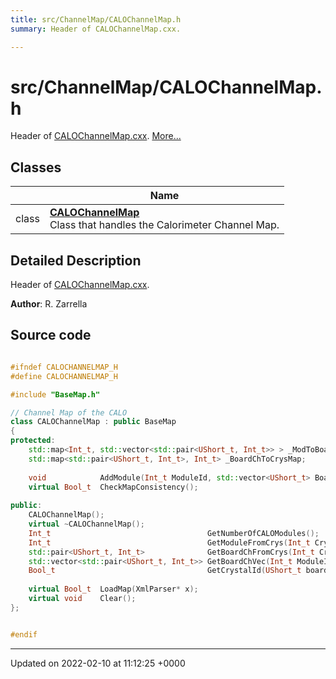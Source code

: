 ```yaml
---
title: src/ChannelMap/CALOChannelMap.h
summary: Header of CALOChannelMap.cxx. 

---
```


# src/ChannelMap/CALOChannelMap.h

Header of [CALOChannelMap.cxx](/Files/CALOChannelMap_8cxx.md#file-calochannelmap.cxx).  [More...](#detailed-description)

## Classes

|                | Name           |
| -------------- | -------------- |
| class | **[CALOChannelMap](/Classes/classCALOChannelMap.md)** <br>Class that handles the Calorimeter Channel Map.  |

## Detailed Description

Header of [CALOChannelMap.cxx](/Files/CALOChannelMap_8cxx.md#file-calochannelmap.cxx). 

**Author**: R. Zarrella 



## Source code

```cpp

#ifndef CALOCHANNELMAP_H
#define CALOCHANNELMAP_H

#include "BaseMap.h"

// Channel Map of the CALO
class CALOChannelMap : public BaseMap
{
protected:
    std::map<Int_t, std::vector<std::pair<UShort_t, Int_t>> > _ModToBoardChMap; 
    std::map<std::pair<UShort_t, Int_t>, Int_t> _BoardChToCrysMap;              
    
    void            AddModule(Int_t ModuleId, std::vector<UShort_t> Boards, std::vector<Int_t> Channels, std::vector<Int_t> Crystals);
    virtual Bool_t  CheckMapConsistency();
    
public:
    CALOChannelMap();
    virtual ~CALOChannelMap();
    Int_t                                   GetNumberOfCALOModules();
    Int_t                                   GetModuleFromCrys(Int_t CrysId);
    std::pair<UShort_t, Int_t>              GetBoardChFromCrys(Int_t CrysId);
    std::vector<std::pair<UShort_t, Int_t>> GetBoardChVec(Int_t ModuleId);
    Bool_t                                  GetCrystalId(UShort_t board, Int_t channel, Int_t* CrysId);
    
    virtual Bool_t  LoadMap(XmlParser* x);
    virtual void    Clear();
};


#endif
```


-------------------------------

Updated on 2022-02-10 at 11:12:25 +0000
